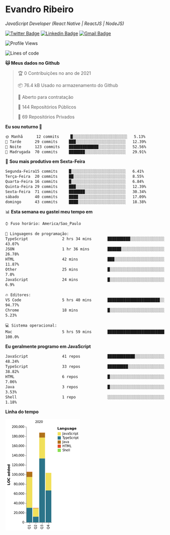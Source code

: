 # Evandro **Ribeiro**

*JavaScript Developer (React Native | ReactJS | NodeJS)*

[![Twitter Badge](https://img.shields.io/badge/-@ribeiroevandro-201B2D?style=flat-square&labelColor=201B2D&logo=twitter&logoColor=white&link=https://twitter.com/ribeiroevandro)](https://twitter.com/ribeiroevandro) 
[![Linkedin Badge](https://img.shields.io/badge/-Evandro%20Ribeiro-201B2D?style=flat-square&logo=Linkedin&logoColor=white&link=https://www.linkedin.com/in/ribeiroevandro)](https://www.linkedin.com/in/ribeiroevandro) 
[![Gmail Badge](https://img.shields.io/badge/-oi@ribeiroevandro.com.br-201B2D?style=flat-square&logo=Gmail&logoColor=white&link=mailto:oi@ribeiroevandro.com.br)](mailto:oi@ribeiroevandro.com.br)


<!--START_SECTION:waka-->
![Profile Views](http://img.shields.io/badge/Visualizac%C3%B5es%20do%20perfil-0-blue)

![Lines of code](https://img.shields.io/badge/Desde%20o%20Hello%20World%20eu%20escrevi-427272%20linhas%20de%20c%C3%B3digo-blue)

**🐱 Meus dados no Github** 

> 🏆 0 Contribuições no ano de 2021
 > 
> 📦 76.4 kB Usado no armazenamento do Github 
 > 
> 💼 Aberto para contratação
 > 
> 📜 144 Repositórios Públicos 
 > 
> 🔑 69 Repositórios Privados  
 > 
**Eu sou noturno 🦉** 

```text
🌞 Manhã      12 commits     █░░░░░░░░░░░░░░░░░░░░░░░░   5.13% 
🌆 Tarde      29 commits     ███░░░░░░░░░░░░░░░░░░░░░░   12.39% 
🌃 Noite      123 commits    █████████████░░░░░░░░░░░░   52.56% 
🌙 Madrugada  70 commits     ███████░░░░░░░░░░░░░░░░░░   29.91%

```
📅 **Sou mais produtivo em Sexta-Feira** 

```text
Segunda-Feira15 commits     █░░░░░░░░░░░░░░░░░░░░░░░░   6.41% 
Terça-Feira  20 commits     ██░░░░░░░░░░░░░░░░░░░░░░░   8.55% 
Quarta-Feira 16 commits     █░░░░░░░░░░░░░░░░░░░░░░░░   6.84% 
Quinta-Feira 29 commits     ███░░░░░░░░░░░░░░░░░░░░░░   12.39% 
Sexta-Feira  71 commits     ███████░░░░░░░░░░░░░░░░░░   30.34% 
sábado       40 commits     ████░░░░░░░░░░░░░░░░░░░░░   17.09% 
domingo      43 commits     ████░░░░░░░░░░░░░░░░░░░░░   18.38%

```


📊 **Esta semana eu gastei meu tempo em** 

```text
⌚︎ Fuso horário: America/Sao_Paulo

💬 Linguagens de programação: 
TypeScript               2 hrs 34 mins       ██████████░░░░░░░░░░░░░░░   43.07% 
JSON                     1 hr 36 mins        ██████░░░░░░░░░░░░░░░░░░░   26.78% 
HTML                     42 mins             ███░░░░░░░░░░░░░░░░░░░░░░   11.87% 
Other                    25 mins             █░░░░░░░░░░░░░░░░░░░░░░░░   7.0% 
JavaScript               24 mins             █░░░░░░░░░░░░░░░░░░░░░░░░   6.9%

🔥 Editores: 
VS Code                  5 hrs 40 mins       ███████████████████████░░   94.77% 
Chrome                   18 mins             █░░░░░░░░░░░░░░░░░░░░░░░░   5.23%

💻 Sistema operacional: 
Mac                      5 hrs 59 mins       █████████████████████████   100.0%

```

**Eu geralmente programo em JavaScript** 

```text
JavaScript               41 repos            ████████████░░░░░░░░░░░░░   48.24% 
TypeScript               33 repos            █████████░░░░░░░░░░░░░░░░   38.82% 
HTML                     6 repos             █░░░░░░░░░░░░░░░░░░░░░░░░   7.06% 
Java                     3 repos             █░░░░░░░░░░░░░░░░░░░░░░░░   3.53% 
Shell                    1 repo              ░░░░░░░░░░░░░░░░░░░░░░░░░   1.18%

```


**Linha do tempo**

![Chart not found](https://raw.githubusercontent.com/ribeiroevandro/ribeiroevandro/master/charts/bar_graph.png) 


<!--END_SECTION:waka-->
